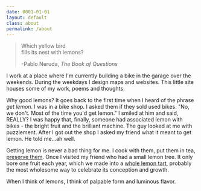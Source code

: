 ```yaml
---
date: 0001-01-01
layout: default
class: about
permalink: /about
---
```


> Which yellow bird  
> fills its nest with lemons?
>
> -Pablo Neruda, _The Book of Questions_

I work at a place where I'm currently building a bike in the garage over the weekends. During the weekdays I design maps and websites. This little site houses some of my work, poems and thoughts.

Why good lemons? It goes back to the first time when I heard of the phrase _get lemon_. I was in a bike shop. I asked them if they sold used bikes. "No, we don't. Most of the time you'd get lemon." I smiled at him and said, REALLY? I was happy that, finally, someone had associated lemon with bikes - the bright fruit and the brilliant machine. The guy looked at me with puzzlement. After I got out the shop I asked my friend what it meant to get lemon. He told me...ah well.

Getting lemon is never a bad thing for me. I cook with them, put them in tea, [preserve them](http://www.epicurious.com/recipes/food/views/Preserved-Lemons-231570). Once I visited my friend who had a small lemon tree. It only bore one fruit each year, which we made into a [whole lemon tart](http://smittenkitchen.com/blog/2009/02/whole-lemon-tart/), probably the most wholesome way to celebrate its conception and growth.

When I think of lemons, I think of palpable form and luminous flavor.

<div id='portrait'></div>